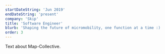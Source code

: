 ```yaml
---
startDateString: 'Jun 2019'
endDateString: 'present'
company: 'Skip'
title: 'Software Engineer'
blurb: 'Shaping the future of micromobility, one function at a time :)'
order: 3
---
```


Text about Map-Collective.